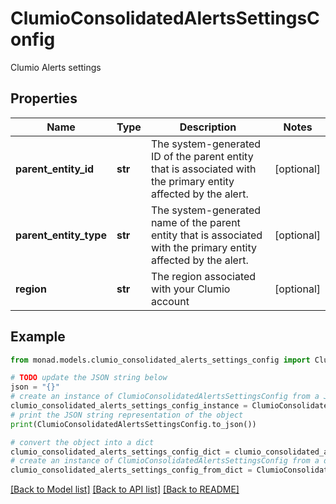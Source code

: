 # ClumioConsolidatedAlertsSettingsConfig

Clumio Alerts settings

## Properties

Name | Type | Description | Notes
------------ | ------------- | ------------- | -------------
**parent_entity_id** | **str** | The system-generated ID of the parent entity that is associated with the primary entity affected by the alert. | [optional] 
**parent_entity_type** | **str** | The system-generated name of the parent entity that is associated with the primary entity affected by the alert. | [optional] 
**region** | **str** | The region associated with your Clumio account | [optional] 

## Example

```python
from monad.models.clumio_consolidated_alerts_settings_config import ClumioConsolidatedAlertsSettingsConfig

# TODO update the JSON string below
json = "{}"
# create an instance of ClumioConsolidatedAlertsSettingsConfig from a JSON string
clumio_consolidated_alerts_settings_config_instance = ClumioConsolidatedAlertsSettingsConfig.from_json(json)
# print the JSON string representation of the object
print(ClumioConsolidatedAlertsSettingsConfig.to_json())

# convert the object into a dict
clumio_consolidated_alerts_settings_config_dict = clumio_consolidated_alerts_settings_config_instance.to_dict()
# create an instance of ClumioConsolidatedAlertsSettingsConfig from a dict
clumio_consolidated_alerts_settings_config_from_dict = ClumioConsolidatedAlertsSettingsConfig.from_dict(clumio_consolidated_alerts_settings_config_dict)
```
[[Back to Model list]](../README.md#documentation-for-models) [[Back to API list]](../README.md#documentation-for-api-endpoints) [[Back to README]](../README.md)


